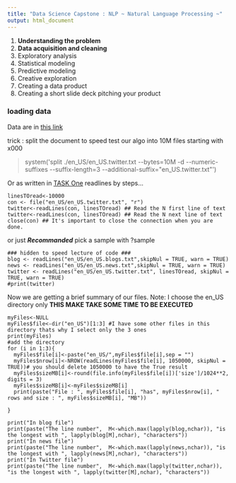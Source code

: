 ```yaml
---
title: "Data Science Capstone : NLP ~ Natural Language Processing ~"
output: html_document
---
```

1. **Understanding the problem**
1. **Data acquisition and cleaning**
1. Exploratory analysis
1. Statistical modeling
1. Predictive modeling
1. Creative exploration
1. Creating a data product
1. Creating a short slide deck pitching your product

### loading data
Data are in [this link](https://d396qusza40orc.cloudfront.net/dsscapstone/dataset/Coursera-SwiftKey.zip)

trick : split the document to speed test our algo 
into 10M files starting with x000

> system('split ./en_US/en_US.twitter.txt --bytes=10M -d --numeric-suffixes --suffix-length=3 --additional-suffix="en_US.twitter.txt"')
>

Or as written in [TASK One](https://www.coursera.org/learn/data-science-project/supplement/IbTUL/task-1-getting-and-cleaning-the-data) readlines by steps...
```{r}
linesTOread<-10000
con <- file("en_US/en_US.twitter.txt", "r") 
twitter<-readLines(con, linesTOread) ## Read the N first line of text 
twitter<-readLines(con, linesTOread) ## Read the N next line of text 
close(con) ## It's important to close the connection when you are done. 
```

or just **_Recommanded_** pick a sample with ?sample

```{r}
### hidden to speed lecture of code ###
blog <- readLines("en_US/en_US.blogs.txt",skipNul = TRUE, warn = TRUE)
news <- readLines("en_US/en_US.news.txt",skipNul = TRUE, warn = TRUE)
twitter <- readLines("en_US/en_US.twitter.txt", linesTOread, skipNul = TRUE, warn = TRUE)
#print(twitter)
```

Now we are getting a brief summary of our files. Note: I choose the en_US directory only
**THIS MAKE TAKE SOME TIME TO BE EXECUTED**

```{r}
myFiles<-NULL
myFiles$file<-dir("en_US")[1:3] #I have some other files in this directory thats why I select only the 3 ones
print(myFiles)
#add the directory
for (i in 1:3){ 
  myFiles$file[i]<-paste("en_US/",myFiles$file[i],sep = "")
  myFiles$nrow[i]<-NROW(readLines(myFiles$file[i], 1050000, skipNul = TRUE))# you should delete 1050000 to have the True result
  myFiles$sizeMB[i]<-round(file.info(myFiles$file[i])['size']/1024**2, digits = 3)
  myFiles$sizeMB[i]<-myFiles$sizeMB[i]
  print(paste("File : ", myFiles$file[i], "has", myFiles$nrow[i], " rows and size : ", myFiles$sizeMB[i], "MB"))
  
}

print("In blog file")
print(paste("The line number",  M<-which.max(lapply(blog,nchar)), "is the longest with ", lapply(blog[M],nchar), "characters"))
print("In news file")
print(paste("The line number",  M<-which.max(lapply(news,nchar)), "is the longest with ", lapply(news[M],nchar), "characters"))
print("In Twitter file")
print(paste("The line number",  M<-which.max(lapply(twitter,nchar)), "is the longest with ", lapply(twitter[M],nchar), "characters"))


```